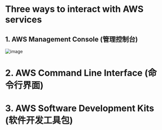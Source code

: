 # Three ways to interact with AWS services


## 1. AWS Management Console (管理控制台)

![image](https://user-images.githubusercontent.com/60442877/234045769-6f06684e-2e31-464a-8236-970271443456.png)

# 2. AWS Command Line Interface (命令行界面)

# 3. AWS Software Development Kits (软件开发工具包)
